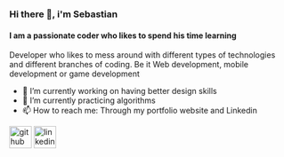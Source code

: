 ### Hi there 👋, i'm Sebastian
#### I am a passionate coder who likes to spend his time learning
Developer who likes to mess around with different types of technologies and different branches of coding. Be it Web development, mobile development or game development


- 🔭 I’m currently working on having better design skills 
- 🌱 I’m currently practicing algorithms 
- 📫 How to reach me: Through my portfolio website and Linkedin 


[<img src='https://cdn.jsdelivr.net/npm/simple-icons@3.0.1/icons/github.svg' alt='github' height='40'>](https://github.com/https://github.com/coronado03/coronado03)  [<img src='https://cdn.jsdelivr.net/npm/simple-icons@3.0.1/icons/linkedin.svg' alt='linkedin' height='40'>](https://www.linkedin.com/in/sebasti%C3%A1n-coronado/)  


